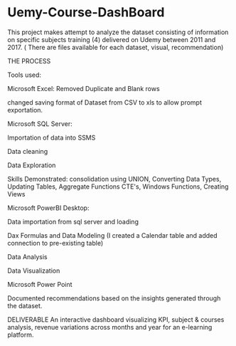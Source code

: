 # Uemy-Course-DashBoard



This project makes attempt to analyze the dataset consisting of information on specific subjects training (4) delivered on Udemy between 2011 and 2017. ( There are files available for each dataset, visual, recommendation)

THE PROCESS

Tools used:

Microsoft Excel: Removed Duplicate and Blank rows

changed saving format of Dataset from CSV to xls to allow prompt exportation.

Microsoft SQL Server:

Importation of data into SSMS

Data cleaning

Data Exploration

Skills Demonstrated: consolidation using UNION, Converting Data Types, Updating Tables, Aggregate Functions CTE's, Windows Functions, Creating Views


Microsoft PowerBI Desktop:

Data importation from sql server and loading 

Dax Formulas and Data Modeling (I created a Calendar table and added connection to pre-existing table)

Data Analysis

Data Visualization

Microsoft Power Point

Documented recommendations based on the insights generated through the dataset.

DELIVERABLE
An interactive dashboard visualizing KPI, subject & courses analysis, revenue variations across months and year for an e-learning platform. 
